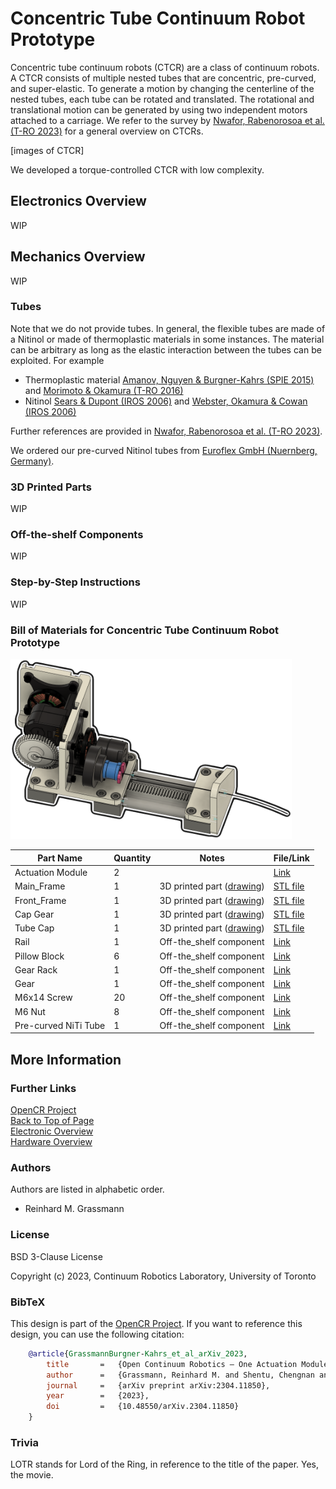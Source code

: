 # Concentric Tube Continuum Robot Prototype

Concentric tube continuum robots (CTCR) are a class of continuum robots.
A CTCR consists of multiple nested tubes that are concentric, pre-curved, and super-elastic. 
To generate a motion by changing the centerline of the nested tubes, each tube can be rotated and translated.
The rotational and translational motion can be generated by using two independent motors attached to a carriage. 
We refer to the survey by [Nwafor, Rabenorosoa et al. (T-RO 2023)](https://doi.org/10.1109/TRO.2023.3255512) for a general overview on CTCRs. 

[images of CTCR]

We developed a torque-controlled CTCR with low complexity.

## Electronics Overview

WIP


## Mechanics Overview

WIP


### Tubes

Note that we do not provide tubes.
In general, the flexible tubes are made of a Nitinol or made of thermoplastic materials in some instances. 
The material can be arbitrary as long as the elastic interaction between the tubes can be exploited.
For example

- Thermoplastic material [Amanov, Nguyen & Burgner-Kahrs (SPIE 2015)](https://doi.org/10.1117/12.2081999) and [Morimoto & Okamura (T-RO 2016)](https://doi.org/10.1109/TRO.2016.2602368)
- Nitinol [Sears & Dupont (IROS 2006)](https://doi.org/10.1109/IROS.2006.282072) and [Webster, Okamura & Cowan (IROS 2006)](https://doi.org/10.1109/IROS.2006.282073)

Further references are provided in [Nwafor, Rabenorosoa et al. (T-RO 2023)](https://doi.org/10.1109/TRO.2023.3255512). 
    
We ordered our pre-curved Nitinol tubes from [Euroflex GmbH (Nuernberg, Germany)](https://www.euroflex.de/en/index.html).



### 3D Printed Parts

WIP


### Off-the-shelf Components

WIP


### Step-by-Step Instructions

WIP


### Bill of Materials for Concentric Tube Continuum Robot Prototype

<img src="images/CTCR_catchy_image.png" alt="catchy overview" width="450"/>

| Part Name            | Quantity | Notes                                                           | File/Link                                                                                            |  
|----------------------|----------|-----------------------------------------------------------------|------------------------------------------------------------------------------------------------------|   
| Actuation Module     | 2        |                                                                 | [Link](https://github.com/ContinuumRoboticsLab/OpenCR-Hardware/tree/main/mechanics/actuation_module) |
| Main_Frame           | 1        | 3D printed part ([drawing](drawings/Main_Frame_drawing.pdf))    | [STL file](stl_files/Main_Frame.stl)                                                                 |
| Front_Frame          | 1        | 3D printed part ([drawing](drawings/Front_Frame_drawing.pdf))   | [STL file](stl_files/Front_Frame.stl)                                                                |
| Cap Gear             | 1        | 3D printed part ([drawing](drawings/Cap_Gear_8mm_drawing.pdf))  | [STL file](stl_files/Cap_Gear_8mm.stl)                                                               |
| Tube Cap             | 1        | 3D printed part ([drawing](drawings/Tube_coppling_drawing.pdf)) | [STL file](stl_files/Tube_Cap.stl)                                                                   |
| Rail                 | 1        | Off-the_shelf component                                         | [Link](https://www.igus.eu/product/732?artNr=WS-10-40)                                               |
| Pillow Block         | 6        | Off-the_shelf component                                         | [Link](https://https://www.igus.ca/product/1165?artNr=WJ200UM-01-10-AL)                              |
| Gear Rack            | 1        | Off-the_shelf component                                         | [Link](https://www.mcmaster.com/2662N57/)                                                            |
| Gear                 | 1        | Off-the_shelf component                                         | [Link](https://www.mcmaster.com/2662N42/)                                                            |
| M6x14 Screw          | 20       | Off-the_shelf component                                         | [Link](https://www.mcmaster.com/91290A319/)                                                          |
| M6 Nut               | 8        | Off-the_shelf component                                         | [Link](https://www.mcmaster.com/90593A005/)                                                          |
| Pre-curved NiTi Tube | 1        | Off-the_shelf component                                         | [Link](https://www.euroflex.de/en/index.html)                                                        |



## More Information

### Further Links

[OpenCR Project](http://opencontinuumrobotics.ca)
<br/>
[Back to Top of Page](README.md)
<br/>
[Electronic Overview](electronics/README.md)
<br/>
[Hardware Overview](mechanics/README.md)

### Authors

Authors are listed in alphabetic order.

- Reinhard M. Grassmann


### License

BSD 3-Clause License

Copyright (c) 2023, Continuum Robotics Laboratory, University of Toronto


### BibTeX

This design is part of the [OpenCR Project](http://www.opencontinuumrobotics.ca/).
If you want to reference this design, you can use the following citation:

```bibtex
    @article{GrassmannBurgner-Kahrs_et_al_arXiv_2023,
        title       =   {Open Continuum Robotics – One Actuation Module to Create them All},
        author      =   {Grassmann, Reinhard M. and Shentu, Chengnan and Hamoda, Taqi and Triana Dewi, Puspita and Burgner-Kahrs, Jessica},
        journal     =   {arXiv preprint arXiv:2304.11850},
        year        =   {2023},
        doi         =   {10.48550/arXiv.2304.11850}
    }
```

### Trivia

LOTR stands for Lord of the Ring, in reference to the title of the paper. Yes, the movie.
